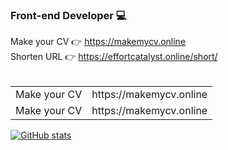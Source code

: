 ### Front-end Developer  :computer:
Make your CV  :point_right: https://makemycv.online
<br/>
Shorten URL :point_right: https://effortcatalyst.online/short/
<br/><br/>
<table>
  <tr>
    <td>Make your CV</td>
    <td>https://makemycv.online</td>
  </tr>
  <tr>
    <td>Make your CV</td>
    <td>https://makemycv.online</td>
  </tr>
</table>

[![GitHub stats](https://github-readme-stats.vercel.app/api?username=pratikktiwari)](https://github.com/pratikktiwari/github-readme-stats)
<!--
**pratikktiwari/pratikktiwari** is a ✨ _special_ ✨ repository because its `README.md` (this file) appears on your GitHub profile.

Here are some ideas to get you started:

- 🔭 I’m currently working on ...
- 🌱 I’m currently learning ...
- 👯 I’m looking to collaborate on ...
- 🤔 I’m looking for help with ...
- 💬 Ask me about ...
- 📫 How to reach me: ...
- 😄 Pronouns: ...
- ⚡ Fun fact: ...
-->
